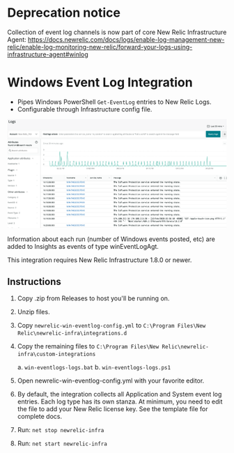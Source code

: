 # Deprecation notice
Collection of event log channels is now part of core New Relic Infrastructure Agent:
https://docs.newrelic.com/docs/logs/enable-log-management-new-relic/enable-log-monitoring-new-relic/forward-your-logs-using-infrastructure-agent#winlog

# Windows Event Log Integration

* Pipes Windows PowerShell `Get-EventLog` entries to New Relic Logs.
* Configurable through Infrastructure config file.

![screenshot](./docs/windows-event-log.png)

Information about each run (number of Windows events posted, etc) are added to Insights as events of type winEventLogAgt.

This integration requires New Relic Infrastructure 1.8.0 or newer.

## Instructions

1. Copy .zip from Releases to host you'll be running on.

2. Unzip files.

3. Copy `newrelic-win-eventlog-config.yml` to `C:\Program Files\New Relic\newrelic-infra\integrations.d`

4. Copy the remaining files to `C:\Program Files\New Relic\newrelic-infra\custom-integrations`

    a. `win-eventlogs-logs.bat`
    b. `win-eventlogs-logs.ps1`

5. Open newrelic-win-eventlog-config.yml with your favorite editor.

6. By default, the integration collects all Application and System event log entries.  Each log type has its own stanza.  At minimum, you need to edit the file to add your New Relic license key.  See the template file for complete docs.

7. Run: `net stop newrelic-infra`

8. Run: `net start newrelic-infra`
